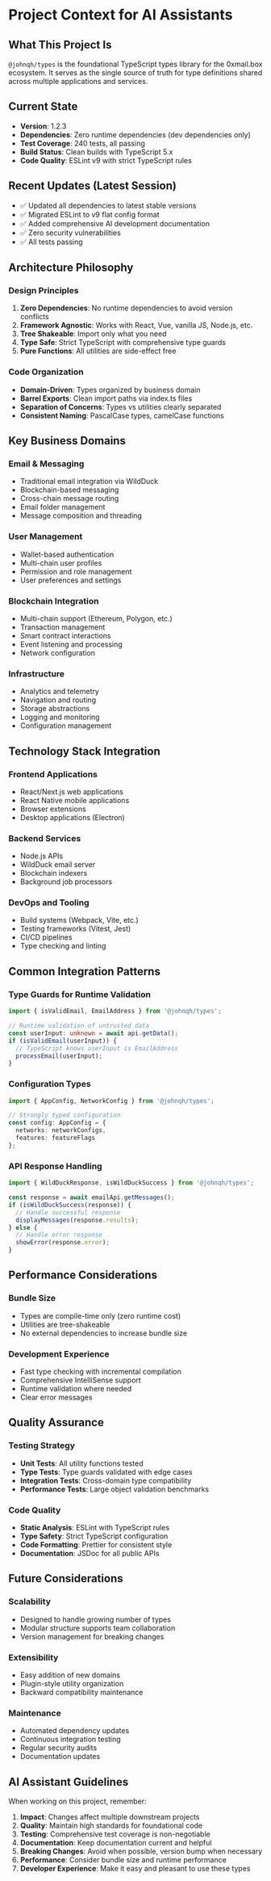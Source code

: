 # Project Context for AI Assistants

## What This Project Is

`@johnqh/types` is the foundational TypeScript types library for the 0xmail.box ecosystem. It serves as the single source of truth for type definitions shared across multiple applications and services.

## Current State

- **Version**: 1.2.3
- **Dependencies**: Zero runtime dependencies (dev dependencies only)
- **Test Coverage**: 240 tests, all passing
- **Build Status**: Clean builds with TypeScript 5.x
- **Code Quality**: ESLint v9 with strict TypeScript rules

## Recent Updates (Latest Session)

- ✅ Updated all dependencies to latest stable versions
- ✅ Migrated ESLint to v9 flat config format
- ✅ Added comprehensive AI development documentation
- ✅ Zero security vulnerabilities
- ✅ All tests passing

## Architecture Philosophy

### Design Principles
1. **Zero Dependencies**: No runtime dependencies to avoid version conflicts
2. **Framework Agnostic**: Works with React, Vue, vanilla JS, Node.js, etc.
3. **Tree Shakeable**: Import only what you need
4. **Type Safe**: Strict TypeScript with comprehensive type guards
5. **Pure Functions**: All utilities are side-effect free

### Code Organization
- **Domain-Driven**: Types organized by business domain
- **Barrel Exports**: Clean import paths via index.ts files
- **Separation of Concerns**: Types vs utilities clearly separated
- **Consistent Naming**: PascalCase types, camelCase functions

## Key Business Domains

### Email & Messaging
- Traditional email integration via WildDuck
- Blockchain-based messaging
- Cross-chain message routing
- Email folder management
- Message composition and threading

### User Management
- Wallet-based authentication
- Multi-chain user profiles
- Permission and role management
- User preferences and settings

### Blockchain Integration
- Multi-chain support (Ethereum, Polygon, etc.)
- Transaction management
- Smart contract interactions
- Event listening and processing
- Network configuration

### Infrastructure
- Analytics and telemetry
- Navigation and routing
- Storage abstractions
- Logging and monitoring
- Configuration management

## Technology Stack Integration

### Frontend Applications
- React/Next.js web applications
- React Native mobile applications
- Browser extensions
- Desktop applications (Electron)

### Backend Services
- Node.js APIs
- WildDuck email server
- Blockchain indexers
- Background job processors

### DevOps and Tooling
- Build systems (Webpack, Vite, etc.)
- Testing frameworks (Vitest, Jest)
- CI/CD pipelines
- Type checking and linting

## Common Integration Patterns

### Type Guards for Runtime Validation
```typescript
import { isValidEmail, EmailAddress } from '@johnqh/types';

// Runtime validation of untrusted data
const userInput: unknown = await api.getData();
if (isValidEmail(userInput)) {
  // TypeScript knows userInput is EmailAddress
  processEmail(userInput);
}
```

### Configuration Types
```typescript
import { AppConfig, NetworkConfig } from '@johnqh/types';

// Strongly typed configuration
const config: AppConfig = {
  networks: networkConfigs,
  features: featureFlags
};
```

### API Response Handling
```typescript
import { WildDuckResponse, isWildDuckSuccess } from '@johnqh/types';

const response = await emailApi.getMessages();
if (isWildDuckSuccess(response)) {
  // Handle successful response
  displayMessages(response.results);
} else {
  // Handle error response
  showError(response.error);
}
```

## Performance Considerations

### Bundle Size
- Types are compile-time only (zero runtime cost)
- Utilities are tree-shakeable
- No external dependencies to increase bundle size

### Development Experience
- Fast type checking with incremental compilation
- Comprehensive IntelliSense support
- Runtime validation where needed
- Clear error messages

## Quality Assurance

### Testing Strategy
- **Unit Tests**: All utility functions tested
- **Type Tests**: Type guards validated with edge cases
- **Integration Tests**: Cross-domain type compatibility
- **Performance Tests**: Large object validation benchmarks

### Code Quality
- **Static Analysis**: ESLint with TypeScript rules
- **Type Safety**: Strict TypeScript configuration
- **Code Formatting**: Prettier for consistent style
- **Documentation**: JSDoc for all public APIs

## Future Considerations

### Scalability
- Designed to handle growing number of types
- Modular structure supports team collaboration
- Version management for breaking changes

### Extensibility
- Easy addition of new domains
- Plugin-style utility organization
- Backward compatibility maintenance

### Maintenance
- Automated dependency updates
- Continuous integration testing
- Regular security audits
- Documentation updates

## AI Assistant Guidelines

When working on this project, remember:

1. **Impact**: Changes affect multiple downstream projects
2. **Quality**: Maintain high standards for foundational code
3. **Testing**: Comprehensive test coverage is non-negotiable
4. **Documentation**: Keep documentation current and helpful
5. **Breaking Changes**: Avoid when possible, version bump when necessary
6. **Performance**: Consider bundle size and runtime performance
7. **Developer Experience**: Make it easy and pleasant to use these types